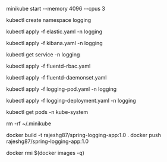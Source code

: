 minikube start --memory 4096 --cpus 3

kubectl create namespace logging

kubectl apply -f elastic.yaml -n logging

kubectl apply -f kibana.yaml -n logging

kubectl get service -n logging

kubectl apply -f fluentd-rbac.yaml 

kubectl apply -f fluentd-daemonset.yaml 

kubectl apply -f logging-pod.yaml -n logging

kubectl apply -f logging-deployment.yaml -n logging

kubectl get pods -n kube-system

rm -rf ~/.minikube 

docker build -t rajeshg87/spring-logging-app:1.0 .
docker push rajeshg87/spring-logging-app:1.0

docker rmi $(docker images -q)